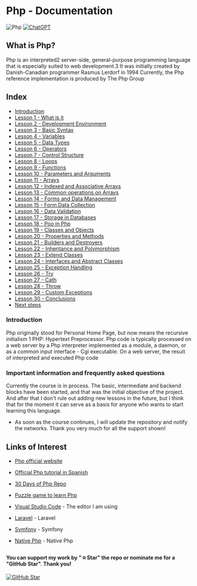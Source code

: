 # Php - Documentation

![Php](https://img.shields.io/badge/php-%23777BB4.svg?style=for-the-badge&logo=php&logoColor=white)
[![ChatGPT](https://img.shields.io/badge/ChatGPT-GPT--4-7CF178?style=for-the-badge&logo=openai&logoColor=white&labelColor=101010)](https://platform.openai.com)

## What is Php?

Php is an interpreted2​ server-side, general-purpose programming language that is especially suited to web development.3​ It was initially created by Danish-Canadian programmer Rasmus Lerdorf in 1994 Currently, the Php reference implementation is produced by The Php Group

## Index

* [Introduction]()
* [Lesson 1 - What is it]()
* [Lesson 2 - Development Environment]()
* [Lesson 3 - Basic Syntax]()
* [Lesson 4 - Variables]()
* [Lesson 5 - Data Types]()
* [Lesson 6 - Operators]()
* [Lesson 7 - Control Structure]()
* [Lesson 8 - Loops]()
* [Lesson 9 - Functions]()
* [Lesson 10 - Parameters and Arguments]()
* [Lesson 11 - Arrays]()
* [Lesson 12 - Indexed and Associative Arrays]()
* [Lesson 13 - Common operations on Arrays]()
* [Lesson 14 - Forms and Data Management]()
* [Lesson 15 - Form Data Collection]()
* [Lesson 16 - Data Validation]()
* [Lesson 17 - Storage in Databases]()
* [Lesson 18 - Poo in Php]()
* [Lesson 19 - Classes and Objects]()
* [Lesson 20 - Properties and Methods]()
* [Lesson 21 - Builders and Destroyers]()
* [Lesson 22 - Inheritance and Polymorphism]()
* [Lesson 23 - Extend Classes]()
* [Lesson 24 - Interfaces and Abstract Classes]()
* [Lesson 25 - Exception Handling]()
* [Lesson 26 - Try]()
* [Lesson 27 - Cath]()
* [Lesson 28 - Throw]()
* [Lesson 29 - Custom Exceptions]()
* [Lesson 30 - Conclusions]()
* [Next steps]()

### Introduction

Php originally stood for Personal Home Page, but now means the recursive initialism 1​ PHP: Hypertext Preprocessor. Php code is typically processed on a web server by a Php interpreter implemented as a module, a daemon, or as a common input interface - Cgi executable. On a web server, the result of interpreted and executed Php code

### Important information and frequently asked questions

Currently the course is in process. The basic, intermediate and backend blocks have been started, and that was the initial objective of the project. And after that I don't rule out adding new lessons in the future, but I think that for the moment it can serve as a basis for anyone who wants to start learning this language.

* As soon as the course continues, I will update the repository and notify the networks.
Thank you very much for all the support shown!

## Links of Interest

* [Php official website](https://www.php.net/)

* [Official Php tutorial in Spanish](https://www.php.net/manual/es/)

* [30 Days of Php Repo](https://github.com/TheAlgorithms/PHP)

* [Puzzle game to learn Php](https://php.puzzle.jundroo.com/)

* [Visual Studio Code](https://code.visualstudio.com/) - The editor I am using

* [Laravel](https://laravel.com/) - Laravel

* [Symfony](https://symfony.com/) - Symfony

* [Native Php](https://nativephp.com/) - Native Php

##

#### You can support my work by "☆Star" the repo or nominate me for a "GitHub Star". Thank you!

[![GitHub Star](https://img.shields.io/badge/GitHub-Nominar_a_star-yellow?style=for-the-badge&logo=github&logoColor=white&labelColor=101010)](https://stars.github.com/nominate/)
